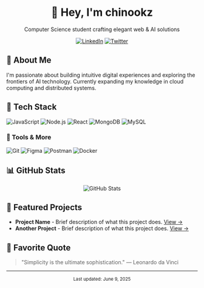 <div align="center">
  
# 👋 Hey, I'm chinookz

<p>Computer Science student crafting elegant web & AI solutions</p>

[![LinkedIn](https://img.shields.io/badge/LinkedIn-0077B5?style=for-the-badge&logo=linkedin&logoColor=white)](https://linkedin.com/in/chinookz)
[![Twitter](https://img.shields.io/badge/Twitter-1DA1F2?style=for-the-badge&logo=twitter&logoColor=white)](https://twitter.com/chinookz)

</div>

## 💼 About Me

I'm passionate about building intuitive digital experiences and exploring the frontiers of AI technology. Currently expanding my knowledge in cloud computing and distributed systems.

## 🚀 Tech Stack

![JavaScript](https://img.shields.io/badge/JavaScript-F7DF1E?style=for-the-badge&logo=javascript&logoColor=black)
![Node.js](https://img.shields.io/badge/Node.js-339933?style=for-the-badge&logo=nodedotjs&logoColor=white)
![React](https://img.shields.io/badge/React-20232A?style=for-the-badge&logo=react&logoColor=61DAFB)
![MongoDB](https://img.shields.io/badge/MongoDB-4EA94B?style=for-the-badge&logo=mongodb&logoColor=white)
![MySQL](https://img.shields.io/badge/MySQL-005C84?style=for-the-badge&logo=mysql&logoColor=white)

### 🧰 Tools & More

![Git](https://img.shields.io/badge/Git-F05032?style=for-the-badge&logo=git&logoColor=white)
![Figma](https://img.shields.io/badge/Figma-F24E1E?style=for-the-badge&logo=figma&logoColor=white)
![Postman](https://img.shields.io/badge/Postman-FF6C37?style=for-the-badge&logo=Postman&logoColor=white)
![Docker](https://img.shields.io/badge/Docker-2CA5E0?style=for-the-badge&logo=docker&logoColor=white)

## 📊 GitHub Stats

<div align="center">
  <img src="https://github-readme-stats.vercel.app/api?username=antfu&show_icons=true&theme=tokyonight" alt="GitHub Stats" />
</div>

## 📌 Featured Projects

- **Project Name** - Brief description of what this project does. [View →](https://github.com/chinookz/project)
- **Another Project** - Brief description of what this project does. [View →](https://github.com/chinookz/another-project)

## 💭 Favorite Quote

> "Simplicity is the ultimate sophistication." — Leonardo da Vinci

---

<div align="center">
  <sub>Last updated: June 9, 2025</sub>
</div>
